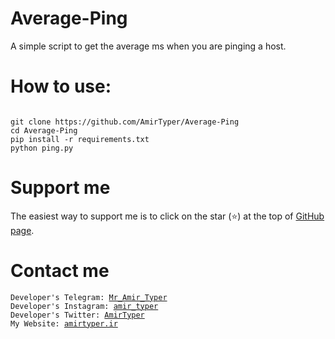 # Average-Ping
A simple script to get the average ms when you are pinging a host.

# How to use:
<pre><code>
git clone https://github.com/AmirTyper/Average-Ping
cd Average-Ping
pip install -r requirements.txt
python ping.py
</code></pre>

# Support me
The easiest way to support me is to click on the star (<g-emoji class="g-emoji" alias="star" fallback-src="https://github.githubassets.com/images/icons/emoji/unicode/2b50.png">⭐</g-emoji>) at the top of <a href="https://github.com/AmirTyper/Video-Editor">GitHub page</a>.

# Contact me
<pre><code>Developer's Telegram: <a href="https://t.me/Mr_Amir_Typer">Mr_Amir_Typer</a>
Developer's Instagram: <a href="https://instagram.com/amir_typer">amir_typer</a>
Developer's Twitter: <a href="https://twitter.com/AmirTyper">AmirTyper</a>
My Website: <a href="https://amirtyper.ir">amirtyper.ir</a>
</code></pre>
